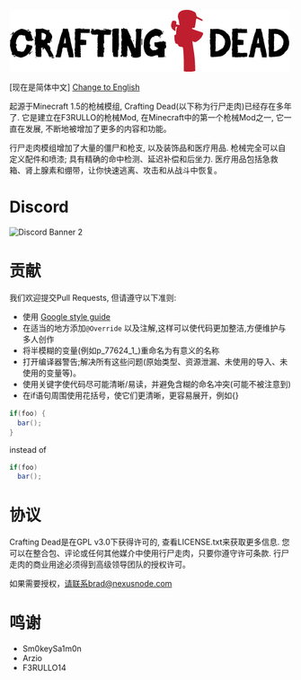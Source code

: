 ![Crafting Dead Logo](./image/crafting-dead-logo.png)  

[现在是简体中文] [Change to English](./README.md)  
 
起源于Minecraft 1.5的枪械模组, Crafting Dead(以下称为行尸走肉)已经存在多年了. 它是建立在F3RULLO的枪械Mod, 在Minecraft中的第一个枪械Mod之一, 它一直在发展, 不断地被增加了更多的内容和功能。

行尸走肉模组增加了大量的僵尸和枪支, 以及装饰品和医疗用品. 枪械完全可以自定义配件和喷漆; 具有精确的命中检测、延迟补偿和后坐力. 医疗用品包括急救箱、肾上腺素和绷带，让你快速逃离、攻击和从战斗中恢复。

# Discord
![Discord Banner 2](https://discordapp.com/api/guilds/473735245636698153/widget.png?style=banner2)

# 贡献
我们欢迎提交Pull Requests, 但请遵守以下准则:
* 使用 [Google style guide](https://github.com/google/styleguide)
* 在适当的地方添加`@Override` 以及注解,这样可以使代码更加整洁,方便维护与多人创作
* 将半模糊的变量(例如p_77624_1_)重命名为有意义的名称
* 打开编译器警告;解决所有这些问题(原始类型、资源泄漏、未使用的导入、未使用的变量等)。
* 使用关键字使代码尽可能清晰/易读，并避免含糊的命名冲突(可能不被注意到)
* 在if语句周围使用花括号，使它们更清晰，更容易展开，例如{} 
```java
if(foo) {
  bar();
}
```
instead of 
```java
if(foo)
  bar();
```

# 协议
Crafting Dead是在GPL v3.0下获得许可的, 查看LICENSE.txt来获取更多信息. 您可以在整合包、评论或任何其他媒介中使用行尸走肉，只要你遵守许可条款. 行尸走肉的商业用途必须得到高级领导团队的授权许可。

如果需要授权，请联系brad@nexusnode.com

# 鸣谢
- Sm0keySa1m0n
- Arzio
- F3RULLO14
